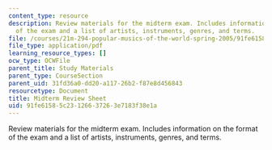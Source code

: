 ```yaml
---
content_type: resource
description: Review materials for the midterm exam. Includes information on the format
  of the exam and a list of artists, instruments, genres, and terms.
file: /courses/21m-294-popular-musics-of-the-world-spring-2005/91fe61585c23126637263e7183f38e1a_midterm_review.pdf
file_type: application/pdf
learning_resource_types: []
ocw_type: OCWFile
parent_title: Study Materials
parent_type: CourseSection
parent_uid: 31fd36a0-dd20-a117-26b2-f87e8d456843
resourcetype: Document
title: Midterm Review Sheet
uid: 91fe6158-5c23-1266-3726-3e7183f38e1a
---
```

Review materials for the midterm exam. Includes information on the format of the exam and a list of artists, instruments, genres, and terms.

